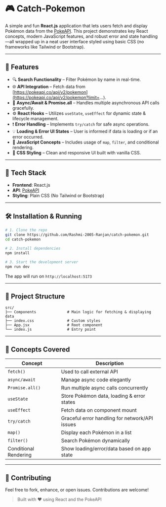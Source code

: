 # 🎮 Catch-Pokemon

A simple and fun **React.js** application that lets users fetch and display Pokémon data from the [PokeAPI](https://pokeapi.co/). This project demonstrates key React concepts, modern JavaScript features, and robust error and state handling—all wrapped up in a neat user interface styled using basic CSS (no frameworks like Tailwind or Bootstrap).

---

## 🚀 Features

- 🔍 **Search Functionality** – Filter Pokémon by name in real-time.
- 🌐 **API Integration** – Fetch data from [https://pokeapi.co/api/v2/pokemon](https://pokeapi.co/api/v2/pokemon?limit=...).
- 🔄 **Async/Await & Promise.all** – Handles multiple asynchronous API calls gracefully.
- ⚙️ **React Hooks** – Utilizes `useState`, `useEffect` for dynamic state & lifecycle management.
- ❗ **Error Handling** – Implements `try/catch` for safe async operations.
- 💡 **Loading & Error UI States** – User is informed if data is loading or if an error occurred.
- 🧠 **JavaScript Concepts** – Includes usage of `map`, `filter`, and conditional rendering.
- 🎨 **CSS Styling** – Clean and responsive UI built with vanilla CSS.

---

## 🧰 Tech Stack

- **Frontend**: React.js
- **API**: [PokeAPI](https://pokeapi.co/)
- **Styling**: Plain CSS (No Tailwind or Bootstrap)

---

## 🛠️ Installation & Running

```bash
# 1. Clone the repo
git clone https://github.com/Rashmi-2005-Ranjan/catch-pokemon.git
cd catch-pokemon

# 2. Install dependencies
npm install

# 3. Start the development server
npm run dev
```

The app will run on `http://localhost:5173`

---

## 📁 Project Structure

```
src/
├── Components              # Main logic for fetching & displaying data
├── index.css               # Custom styles
├── App.jsx                 # Root component
└── index.js                # Entry point
```

---

## 🧠 Concepts Covered

| Concept | Description |
|--------|-------------|
| `fetch()` | Used to call external API |
| `async/await` | Manage async code elegantly |
| `Promise.all()` | Run multiple async calls concurrently |
| `useState` | Store Pokémon data, loading & error states |
| `useEffect` | Fetch data on component mount |
| `try/catch` | Graceful error handling for network/API issues |
| `map()` | Display each Pokémon in a list |
| `filter()` | Search Pokémon dynamically |
| Conditional Rendering | Show loading/error/data based on app state |

---

## 🙌 Contributing

Feel free to fork, enhance, or open issues. Contributions are welcome!

> Built with ❤️ using React and the PokeAPI
